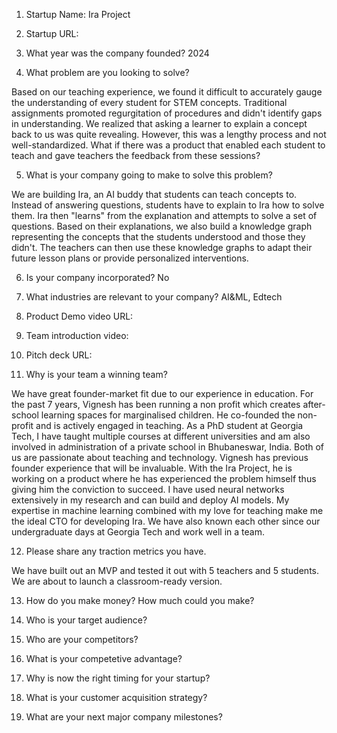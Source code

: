 1. Startup Name:
   Ira Project
     
2. Startup URL:
   
3. What year was the company founded?
   2024
   
4. What problem are you looking to solve?

Based on our teaching experience, we found it difficult to accurately gauge the understanding of every student for STEM concepts. Traditional assignments promoted regurgitation of procedures and didn't identify gaps in understanding. We realized that asking a learner to explain a concept back to us was quite revealing. However, this was a lengthy process and not well-standardized. What if there was a product that enabled each student to teach and gave teachers the feedback from these sessions?
   
5. What is your company going to make to solve this problem?
   
We are building Ira, an AI buddy that students can teach concepts to. Instead of answering questions, students have to explain to Ira how to solve them. Ira then "learns" from the explanation and attempts to solve a set of questions. Based on their explanations, we also build a knowledge graph representing the concepts that the students understood and those they didn't. The teachers can then use these knowledge graphs to adapt their future lesson plans or provide personalized interventions.
   
6. Is your company incorporated?
   No
    
7. What industries are relevant to your company?
   AI&ML, Edtech
    
8. Product Demo video URL:
    
9. Team introduction video:
    
10. Pitch deck URL:

11. Why is your team a winning team?

We have great founder-market fit due to our experience in education. For the past 7 years, Vignesh has been running a non profit which creates after-school learning spaces for marginalised children. He co-founded the non-profit and is actively engaged in teaching. As a PhD student at Georgia Tech, I have taught multiple courses at different universities and am also involved in administration of a private school in Bhubaneswar, India. Both of us are passionate about teaching and technology. Vignesh has previous founder experience that will be invaluable. With the Ira Project, he is working on a product where he has experienced the problem himself thus giving him the conviction to succeed. I have used neural networks extensively in my research and can build and deploy AI models. My expertise in machine learning combined with my love for teaching make me the ideal CTO for developing Ira. We have also known each other since our undergraduate days at Georgia Tech and work well in a team.

12. Please share any traction metrics you have.

We have built out an MVP and tested it out with 5 teachers and 5 students. We are about to launch a classroom-ready version.

13. How do you make money? How much could you make?


14. Who is your target audience?


15. Who are your competitors?


16. What is your competetive advantage?


17. Why is now the right timing for your startup?


18. What is your customer acquisition strategy?


19. What are your next major company milestones?


